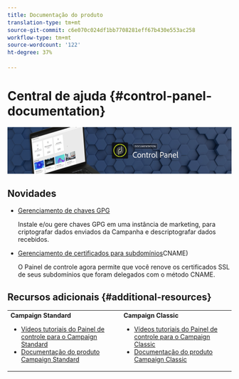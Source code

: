 ```yaml
---
title: Documentação do produto
translation-type: tm+mt
source-git-commit: c6e070c024df1bb7708281eff67b430e553ac258
workflow-type: tm+mt
source-wordcount: '122'
ht-degree: 37%

---
```



# Central de ajuda {#control-panel-documentation}

![](assets/do-not-localize/banner.png)

## Novidades

* [Gerenciamento de chaves GPG](instances-settings/using/gpg-keys-management.md)

   Instale e/ou gere chaves GPG em uma instância de marketing, para criptografar dados enviados da Campanha e descriptografar dados recebidos.

* [Gerenciamento de certificados para subdomínios](subdomains-certificates/using/renewing-subdomain-certificate.md)CNAME)

   O Painel de controle agora permite que você renove os certificados SSL de seus subdomínios que foram delegados com o método CNAME.

## Recursos adicionais {#additional-resources}

<table>
    <tr>
        <td><b>Campaign Standard</b><br/>
        <ul>
            <li><a href="https://docs.adobe.com/content/help/en/campaign-learn/campaign-standard-tutorials/administrating/control-panel/control-panel-overview.html">Vídeos tutoriais do Painel de controle para o Campaign Standard</a></li>
            <li><a href="https://docs.adobe.com/content/help/pt-BR/campaign-standard/using/campaign-standard-home.html">Documentação do produto Campaign Standard</a></li>
        </ul>
        </td>
        <td><b>Campaign Classic</b><br/>
        <ul>
            <li><a href="https://docs.adobe.com/content/help/en/campaign-learn/campaign-classic-tutorials/administrating/control-panel-acc/control-panel-overview.html">Vídeos tutoriais do Painel de controle para o Campaign Classic</a></li>
            <li><a href="https://docs.adobe.com/content/help/pt-BR/campaign-classic/using/campaign-classic-home.html">Documentação do produto Campaign Classic</a></li>
        </ul>
        </td>
    </tr>
</table>
